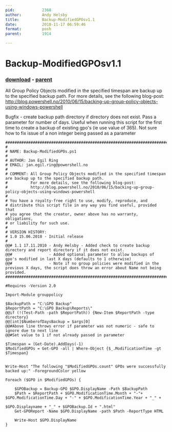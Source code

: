 ```yaml
---
pid:            2368
author:         Andy Helsby
title:          Backup-ModifiedGPOsv1.1
date:           2010-11-17 06:59:46
format:         posh
parent:         1914

---
```


# Backup-ModifiedGPOsv1.1

### [download](//scripts/2368.ps1) - [parent](//scripts/1914.md)

All Group Policy Objects modified in the specified timespan are backup up to the specified backup path.
For more details, see the following blog-post: 
http://blog.powershell.no/2010/06/15/backing-up-group-policy-objects-using-windows-powershell

Bugfix - create backup path directory if directory does not exist. Pass a parameter for number of days. Useful when running this script for the first time to create a backup of existing gpo's (ie use value of 365). Not sure how to fix issue of a non integer being passed as a parameter

```posh
###########################################################################"
#
# NAME: Backup-ModifiedGPOs.ps1
#
# AUTHOR: Jan Egil Ring
# EMAIL: jan.egil.ring@powershell.no
#
# COMMENT: All Group Policy Objects modified in the specified timespan are backup up to the specified backup path.
#          For more details, see the following blog-post: 
#          http://blog.powershell.no/2010/06/15/backing-up-group-policy-objects-using-windows-powershell
#
# You have a royalty-free right to use, modify, reproduce, and
# distribute this script file in any way you find useful, provided that
# you agree that the creator, owner above has no warranty, obligations,
# or liability for such use.
#
# VERSION HISTORY:
# 1.0 15.06.2010 - Initial release
#
@@# 1.1 17.11.2010 - Andy Helsby - Added check to create backup directory and report directory if it does not exist.
@@#                - Added optional parameter to allow backups of gpo's modified in last X days (defaults to 1 otherwise)
@@#                - Note if no group policies were modified in the previous X days, the script does throw an error about Name not being provided.
###########################################################################"

#Requires -Version 2.0

Import-Module grouppolicy

$BackupPath = "C:\GPO Backup"
$ReportPath = "C:\GPO Backup\Reports\"
@@if (!(Test-Path -path $ReportPath)) {New-Item $ReportPath -type directory}
@@[int]$NumberofDaysBackup = $args[0]
@@#Above line throws error if parameter was not numeric - safe to ignore due to next line
@@#Set value to 1 if not already passed in parameter

$Timespan = (Get-Date).AddDays(-1)
$ModifiedGPOs = Get-GPO -all | Where-Object {$_.ModificationTime -gt $Timespan} 


Write-Host "The following "$ModifiedGPOs.count" GPOs were successfully backed up:" -ForegroundColor yellow

Foreach ($GPO in $ModifiedGPOs) { 

    $GPOBackup = Backup-GPO $GPO.DisplayName -Path $BackupPath
    $Path = $ReportPath + $GPO.ModificationTime.Month + "-"+ $GPO.ModificationTime.Day + "-" + $GPO.ModificationTime.Year + "_" +  

$GPO.Displayname + "_" + $GPOBackup.Id + ".html" 
    Get-GPOReport -Name $GPO.DisplayName -path $Path -ReportType HTML

    Write-Host $GPO.DisplayName
}
```
